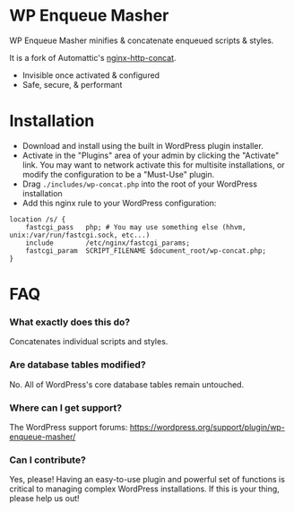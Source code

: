 # WP Enqueue Masher

WP Enqueue Masher minifies & concatenate enqueued scripts & styles.

It is a fork of Automattic's [nginx-http-concat](https://github.com/Automattic/nginx-http-concat).


* Invisible once activated & configured
* Safe, secure, & performant

# Installation

* Download and install using the built in WordPress plugin installer.
* Activate in the "Plugins" area of your admin by clicking the "Activate" link. You may want to network activate this for multisite installations, or modify the configuration to be a "Must-Use" plugin.
* Drag `./includes/wp-concat.php` into the root of your WordPress installation
* Add this nginx rule to your WordPress configuration:

```
location /s/ {
    fastcgi_pass   php; # You may use something else (hhvm,  unix:/var/run/fastcgi.sock, etc...)
    include        /etc/nginx/fastcgi_params;
    fastcgi_param  SCRIPT_FILENAME $document_root/wp-concat.php;
}
```

# FAQ

### What exactly does this do?

Concatenates individual scripts and styles.

### Are database tables modified?

No. All of WordPress's core database tables remain untouched.

### Where can I get support?

The WordPress support forums: https://wordpress.org/support/plugin/wp-enqueue-masher/

### Can I contribute?

Yes, please! Having an easy-to-use plugin and powerful set of functions is critical to managing complex WordPress installations. If this is your thing, please help us out!

